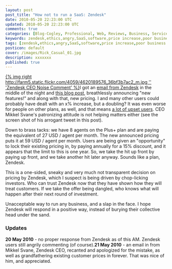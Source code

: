 ```yaml
---           
layout: post
post_title: "How not to run a SaaS: Zendesk"
date: 2010-05-20 22:23:00 UTC
updated: 2010-05-20 22:23:00 UTC
comments: true
categories: [Blog-Cogley, Professional, Web, Reviews, Business, Service]
keywords: zendesk,ethics,angry,SaaS,software,price increase,poor business practice
tags: [zendesk,ethics,angry,SaaS,software,price increase,poor business practice]
posticon: default
cover: /images/Rick_Casual_01.jpg
description: xxxxxxx
published: true
---
```

 


[{% img right http://farm5.static.flickr.com/4059/4620189576_36bf3b7ac2_m.jpg '' 'Zendesk CEO Noise Comment' %}](http://www.flickr.com/photos/81796435@N00/4620189576 "View 'Zendesk CEO Noise Comment' on Flickr.com")I got an [email from Zendesk](https://wiki.esolia.net/groups/esoliapublic/wiki/d6924/attachments/a6769/Zendesk-Price-Announcement-20100518.pdf) in the middle of the night and [this blog post](https://wiki.esolia.net/groups/esoliapublic/wiki/d6924/attachments/b2d64/Zendesk-Blog-5000-Customers-and-Counting-20100519.pdf), breathlessly announcing "new features!" and along with that, new pricing. I and many other users could probably have dealt with an x% increase, but a doubling? It was even worse for people on other plans, as well, and that means [a lot of upset users](https://support.zendesk.com/entries/174769). CEO Mikkel Svane's patronizing attitude is not helping matters either (see the screen shot of his arrogant tweet in this post).




Down to brass tacks: we have 8 agents on the Plus+ plan and are paying the equivalent of 27 USD / agent per month. The new announced pricing puts it at 59 USD / agent per month. Users are being given an "opportunity" to lock their existing pricing in, by paying annually for a 15% discount, and it appears that the limit to this is one year. So, we take the hit up front by paying up front, and we take another hit later anyway. Sounds like a plan, Zendesk. 




This is a one-sided, sneaky and very much not transparent decision on pricing by Zendesk, which I suspect is being driven by chop-licking investors. Who can trust Zendesk now that they have shown how they will treat customers. If we take the offer being dangled, who knows what will happen after their next round of investment. 




Unacceptable way to run any business, and a slap in the face. I hope Zendesk will respond in a positive way, instead of burying their collective head under the sand. 


### Updates

**20 May 2010** - no proper response from Zendesk as of this AM. Zendesk users still angrily commenting (of course).**21 May 2010** - an email in from Mikkel Svane, Zendesk CEO, recanted and apologized for the mistake, as well as grandfathering existing customer prices in forever. That was nice of him, and appreciated. 
